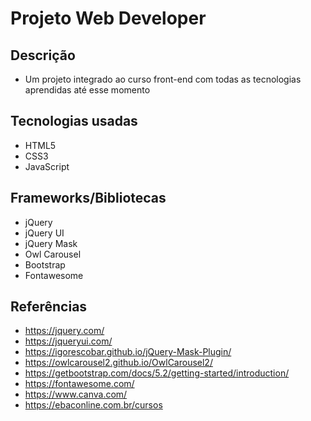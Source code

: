 # Projeto Web Developer

## Descrição
- Um projeto integrado ao curso front-end com todas as tecnologias aprendidas até esse momento

## Tecnologias usadas
- HTML5
- CSS3
- JavaScript

## Frameworks/Bibliotecas
- jQuery
- jQuery UI
- jQuery Mask
- Owl Carousel
- Bootstrap
- Fontawesome

## Referências
- https://jquery.com/
- https://jqueryui.com/
- https://igorescobar.github.io/jQuery-Mask-Plugin/
- https://owlcarousel2.github.io/OwlCarousel2/
- https://getbootstrap.com/docs/5.2/getting-started/introduction/
- https://fontawesome.com/
- https://www.canva.com/
- https://ebaconline.com.br/cursos
